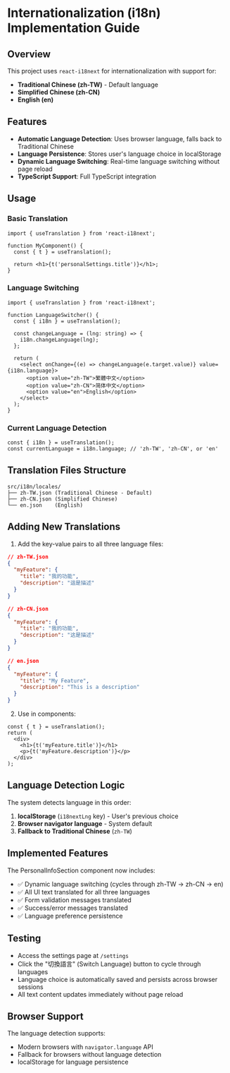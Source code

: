 # Internationalization (i18n) Implementation Guide

## Overview
This project uses `react-i18next` for internationalization with support for:
- **Traditional Chinese (zh-TW)** - Default language
- **Simplified Chinese (zh-CN)**
- **English (en)**

## Features
- **Automatic Language Detection**: Uses browser language, falls back to Traditional Chinese
- **Language Persistence**: Stores user's language choice in localStorage
- **Dynamic Language Switching**: Real-time language switching without page reload
- **TypeScript Support**: Full TypeScript integration

## Usage

### Basic Translation
```tsx
import { useTranslation } from 'react-i18next';

function MyComponent() {
  const { t } = useTranslation();
  
  return <h1>{t('personalSettings.title')}</h1>;
}
```

### Language Switching
```tsx
import { useTranslation } from 'react-i18next';

function LanguageSwitcher() {
  const { i18n } = useTranslation();
  
  const changeLanguage = (lng: string) => {
    i18n.changeLanguage(lng);
  };
  
  return (
    <select onChange={(e) => changeLanguage(e.target.value)} value={i18n.language}>
      <option value="zh-TW">繁體中文</option>
      <option value="zh-CN">简体中文</option>
      <option value="en">English</option>
    </select>
  );
}
```

### Current Language Detection
```tsx
const { i18n } = useTranslation();
const currentLanguage = i18n.language; // 'zh-TW', 'zh-CN', or 'en'
```

## Translation Files Structure
```
src/i18n/locales/
├── zh-TW.json (Traditional Chinese - Default)
├── zh-CN.json (Simplified Chinese)
└── en.json    (English)
```

## Adding New Translations

1. Add the key-value pairs to all three language files:
```json
// zh-TW.json
{
  "myFeature": {
    "title": "我的功能",
    "description": "這是描述"
  }
}

// zh-CN.json
{
  "myFeature": {
    "title": "我的功能",
    "description": "这是描述"
  }
}

// en.json
{
  "myFeature": {
    "title": "My Feature",
    "description": "This is a description"
  }
}
```

2. Use in components:
```tsx
const { t } = useTranslation();
return (
  <div>
    <h1>{t('myFeature.title')}</h1>
    <p>{t('myFeature.description')}</p>
  </div>
);
```

## Language Detection Logic

The system detects language in this order:
1. **localStorage** (`i18nextLng` key) - User's previous choice
2. **Browser navigator language** - System default
3. **Fallback to Traditional Chinese** (`zh-TW`)

## Implemented Features

The PersonalInfoSection component now includes:
- ✅ Dynamic language switching (cycles through zh-TW → zh-CN → en)
- ✅ All UI text translated for all three languages
- ✅ Form validation messages translated
- ✅ Success/error messages translated
- ✅ Language preference persistence

## Testing
- Access the settings page at `/settings`
- Click the "切換語言" (Switch Language) button to cycle through languages
- Language choice is automatically saved and persists across browser sessions
- All text content updates immediately without page reload

## Browser Support
The language detection supports:
- Modern browsers with `navigator.language` API
- Fallback for browsers without language detection
- localStorage for language persistence
